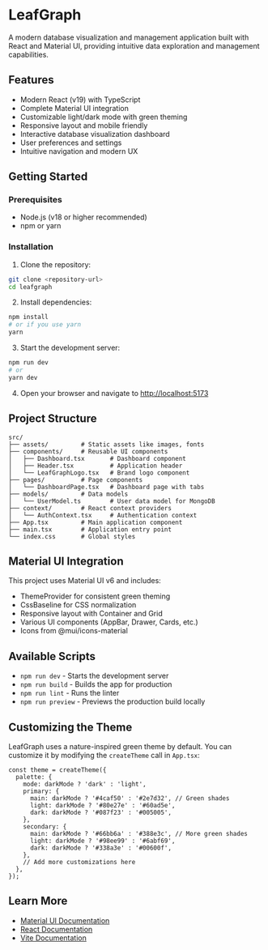 # LeafGraph

A modern database visualization and management application built with React and Material UI, providing intuitive data exploration and management capabilities.

## Features

- Modern React (v19) with TypeScript
- Complete Material UI integration
- Customizable light/dark mode with green theming
- Responsive layout and mobile friendly
- Interactive database visualization dashboard
- User preferences and settings
- Intuitive navigation and modern UX

## Getting Started

### Prerequisites

- Node.js (v18 or higher recommended)
- npm or yarn

### Installation

1. Clone the repository:
```bash
git clone <repository-url>
cd leafgraph
```

2. Install dependencies:
```bash 
npm install
# or if you use yarn
yarn
```

3. Start the development server:
```bash
npm run dev
# or
yarn dev
```

4. Open your browser and navigate to [http://localhost:5173](http://localhost:5173)

## Project Structure

```
src/
├── assets/         # Static assets like images, fonts
├── components/     # Reusable UI components
│   ├── Dashboard.tsx       # Dashboard component
│   ├── Header.tsx          # Application header
│   └── LeafGraphLogo.tsx   # Brand logo component
├── pages/          # Page components
│   └── DashboardPage.tsx   # Dashboard page with tabs
├── models/         # Data models
│   └── UserModel.ts        # User data model for MongoDB
├── context/        # React context providers
│   └── AuthContext.tsx     # Authentication context
├── App.tsx         # Main application component
├── main.tsx        # Application entry point
└── index.css       # Global styles
```

## Material UI Integration

This project uses Material UI v6 and includes:

- ThemeProvider for consistent green theming
- CssBaseline for CSS normalization
- Responsive layout with Container and Grid
- Various UI components (AppBar, Drawer, Cards, etc.)
- Icons from @mui/icons-material

## Available Scripts

- `npm run dev` - Starts the development server
- `npm run build` - Builds the app for production
- `npm run lint` - Runs the linter
- `npm run preview` - Previews the production build locally

## Customizing the Theme

LeafGraph uses a nature-inspired green theme by default. You can customize it by modifying the `createTheme` call in `App.tsx`:

```tsx
const theme = createTheme({
  palette: {
    mode: darkMode ? 'dark' : 'light',
    primary: {
      main: darkMode ? '#4caf50' : '#2e7d32', // Green shades
      light: darkMode ? '#80e27e' : '#60ad5e',
      dark: darkMode ? '#087f23' : '#005005',
    },
    secondary: {
      main: darkMode ? '#66bb6a' : '#388e3c', // More green shades
      light: darkMode ? '#98ee99' : '#6abf69',
      dark: darkMode ? '#338a3e' : '#00600f',
    },
    // Add more customizations here
  },
});
```

## Learn More

- [Material UI Documentation](https://mui.com/getting-started/usage/)
- [React Documentation](https://react.dev/)
- [Vite Documentation](https://vitejs.dev/guide/)
